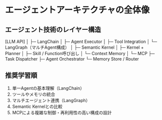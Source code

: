 # エージェントアーキテクチャの全体像

## エージェント技術のレイヤー構造
[LLM API]
│
├─ LangChain
│ ├─ Agent Executor
│ ├─ Tool Integration
│ └─ LangGraph（マルチAgent構成）
│
├─ Semantic Kernel
│ ├─ Kernel + Planner
│ ├─ Skill / Function呼び出し
│ └─ Context Memory
│
└─ MCP
  ├─ Task Dispatcher
  ├─ Agent Orchestrator
  └─ Memory Store / Router

## 推奨学習順

1. 単一Agentの基本理解（LangChain）
2. ツールやメモリの統合
3. マルチエージェント連携（LangGraph）
4. Semantic Kernelとの比較
5. MCPによる複雑な制御・再利用性の高い構成の設計
